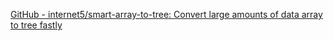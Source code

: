 
[GitHub - internet5/smart-array-to-tree: Convert large amounts of data array to tree fastly](https://github.com/internet5/smart-array-to-tree)
